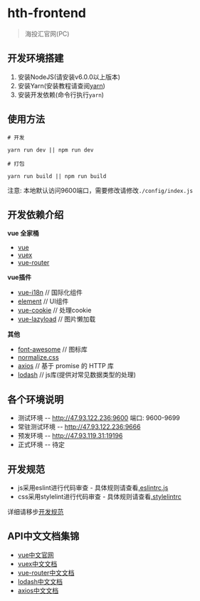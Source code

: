 # hth-frontend
 
 > 海投汇官网(PC)
 
 ## 开发环境搭建
 
 1. 安装NodeJS(请安装v6.0.0以上版本)
 2. 安装Yarn(安装教程请查阅[yarn](https://yarnpkg.com/zh-Hans/))
 3. 安装开发依赖(命令行执行`yarn`)
 
 ## 使用方法
 ```
 # 开发 
 
 yarn run dev || npm run dev 
 
 # 打包 
 
 yarn run build || npm run build 
 
 ```
 
 注意: 本地默认访问9600端口，需要修改请修改`./config/index.js`
 
 ## 开发依赖介绍
 
 **vue 全家桶**
 
 * [vue](https://github.com/vuejs/vue)
 * [vuex](https://github.com/vuejs/vuex)
 * [vue-router](https://github.com/vuejs/vue-router)
 
 **vue插件**
 
 * [vue-i18n](https://github.com/kazupon/vue-i18n) // 国际化组件
 * [element](https://github.com/ElemeFE/element) // UI组件
 * [vue-cookie](https://github.com/alfhen/vue-cookie) // 处理cookie
 * [vue-lazyload](https://github.com/hilongjw/vue-lazyload) // 图片懒加载
 
 **其他**
 
 * [font-awesome](https://github.com/FortAwesome/Font-Awesome) // 图标库
 * [normalize.css](https://github.com/necolas/normalize.css)
 * [axios](https://github.com/mzabriskie/axios) // 基于 promise 的 HTTP 库
 * [lodash](https://github.com/lodash/lodash) // js库(提供对常见数据类型的处理)
 
 ## 各个环境说明
 
 * 测试环境 -- http://47.93.122.236:9600 端口: 9600-9699 
 * 常驻测试环境 -- http://47.93.122.236:9666
 * 预发环境 -- http://47.93.119.31:19196
 * 正式环境 -- 待定
 
 ## 开发规范
 
 * js采用eslint进行代码审查 - 具体规则请查看[.eslintrc.js](./.eslintrc.js)
 * css采用stylelint进行代码审查 - 具体规则请查看[.stylelintrc](./.stylelintrc)
 
 详细请移步[开发规范](./code-guide.md)
 
 ## API中文文档集锦
 
 * [vue中文官网](https://cn.vuejs.org/)
 * [vuex中文文档](https://vuex.vuejs.org/zh-cn/)
 * [vue-router中文文档](http://router.vuejs.org/zh-cn/)
 * [lodash中文文档](http://www.css88.com/doc/lodash/)
 * [axios中文文档](https://segmentfault.com/a/1190000008470355?utm_source=tuicool&utm_medium=referral)
